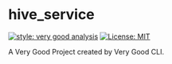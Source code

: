 # hive_service

[![style: very good analysis][very_good_analysis_badge]][very_good_analysis_link]
[![License: MIT][license_badge]][license_link]

A Very Good Project created by Very Good CLI.

[license_badge]: https://img.shields.io/badge/license-MIT-blue.svg
[license_link]: https://opensource.org/licenses/MIT
[very_good_analysis_badge]: https://img.shields.io/badge/style-very_good_analysis-B22C89.svg
[very_good_analysis_link]: https://pub.dev/packages/very_good_analysis